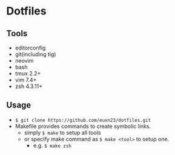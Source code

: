 # Dotfiles
## Tools
- editorconfig
- git(including tig)
- neovim
- bash
- tmux 2.2+
- vim 7.4+
- zsh 4.3.11+

## Usage
- `$ git clone https://github.com/euxn23/dotfiles.git`
- Makefile provides commands to create symbolic links.
    - simply `$ make` to setup all tools
    - or specify make command as `$ make <tool>` to setup one.
        - e.g. `$ make zsh`

